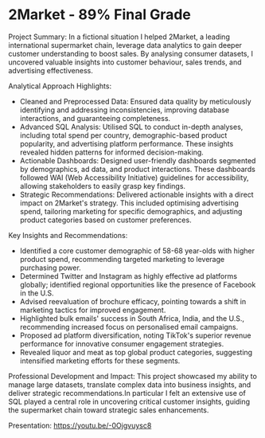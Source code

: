 # 2Market - 89% Final Grade 

Project Summary: In a fictional situation I helped 2Market, a leading international supermarket chain, leverage data analytics to gain deeper customer understanding to boost sales. By analysing consumer datasets, I uncovered valuable insights into customer behaviour, sales trends, and advertising effectiveness.

Analytical Approach Highlights:
- Cleaned and Preprocessed Data: Ensured data quality by meticulously identifying and addressing inconsistencies, improving database interactions, and guaranteeing completeness. 
- Advanced SQL Analysis: Utilised SQL to conduct in-depth analyses, including total spend per country, demographic-based product popularity, and advertising platform performance. These insights revealed hidden patterns for informed decision-making.
- Actionable Dashboards: Designed user-friendly dashboards segmented by demographics, ad data, and product interactions. These dashboards followed WAI (Web Accessibility Initiative) guidelines for accessibility, allowing stakeholders to easily grasp key findings.
- Strategic Recommendations: Delivered actionable insights with a direct impact on 2Market's strategy. This included optimising advertising spend, tailoring marketing for specific demographics, and adjusting product categories based on customer preferences.

Key Insights and Recommendations:
- Identified a core customer demographic of 58-68 year-olds with higher product spend, recommending targeted marketing to leverage purchasing power.
- Determined Twitter and Instagram as highly effective ad platforms globally; identified regional opportunities like the presence of Facebook in the U.S.
- Advised reevaluation of brochure efficacy, pointing towards a shift in marketing tactics for improved engagement.
- Highlighted bulk emails' success in South Africa, India, and the U.S., recommending increased focus on personalised email campaigns.
- Proposed ad platform diversification, noting TikTok's superior revenue performance for innovative consumer engagement strategies.
- Revealed liquor and meat as top global product categories, suggesting intensified marketing efforts for these segments.

Professional Development and Impact: This project showcased my ability to manage large datasets, translate complex data into business insights, and deliver strategic recommendations.In particular I felt an extensive use of SQL played a central role in uncovering critical customer insights, guiding the supermarket chain toward strategic sales enhancements. 

Presentation: https://youtu.be/-0Ojgvuysc8 
